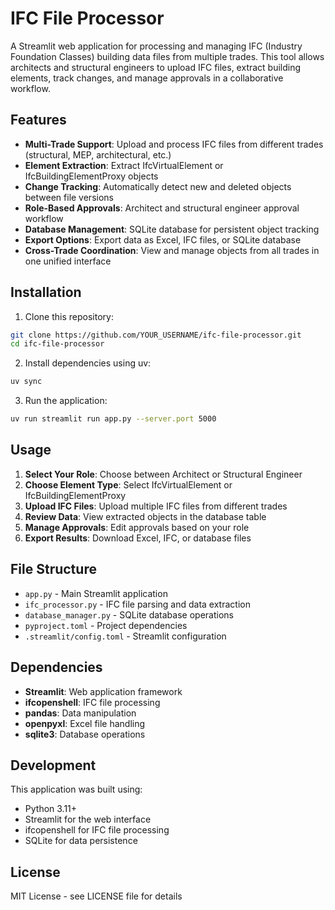 # IFC File Processor

A Streamlit web application for processing and managing IFC (Industry Foundation Classes) building data files from multiple trades. This tool allows architects and structural engineers to upload IFC files, extract building elements, track changes, and manage approvals in a collaborative workflow.

## Features

- **Multi-Trade Support**: Upload and process IFC files from different trades (structural, MEP, architectural, etc.)
- **Element Extraction**: Extract IfcVirtualElement or IfcBuildingElementProxy objects
- **Change Tracking**: Automatically detect new and deleted objects between file versions
- **Role-Based Approvals**: Architect and structural engineer approval workflow
- **Database Management**: SQLite database for persistent object tracking
- **Export Options**: Export data as Excel, IFC files, or SQLite database
- **Cross-Trade Coordination**: View and manage objects from all trades in one unified interface

## Installation

1. Clone this repository:
```bash
git clone https://github.com/YOUR_USERNAME/ifc-file-processor.git
cd ifc-file-processor
```

2. Install dependencies using uv:
```bash
uv sync
```

3. Run the application:
```bash
uv run streamlit run app.py --server.port 5000
```

## Usage

1. **Select Your Role**: Choose between Architect or Structural Engineer
2. **Choose Element Type**: Select IfcVirtualElement or IfcBuildingElementProxy
3. **Upload IFC Files**: Upload multiple IFC files from different trades
4. **Review Data**: View extracted objects in the database table
5. **Manage Approvals**: Edit approvals based on your role
6. **Export Results**: Download Excel, IFC, or database files

## File Structure

- `app.py` - Main Streamlit application
- `ifc_processor.py` - IFC file parsing and data extraction
- `database_manager.py` - SQLite database operations
- `pyproject.toml` - Project dependencies
- `.streamlit/config.toml` - Streamlit configuration

## Dependencies

- **Streamlit**: Web application framework
- **ifcopenshell**: IFC file processing
- **pandas**: Data manipulation
- **openpyxl**: Excel file handling
- **sqlite3**: Database operations

## Development

This application was built using:
- Python 3.11+
- Streamlit for the web interface
- ifcopenshell for IFC file processing
- SQLite for data persistence

## License

MIT License - see LICENSE file for details